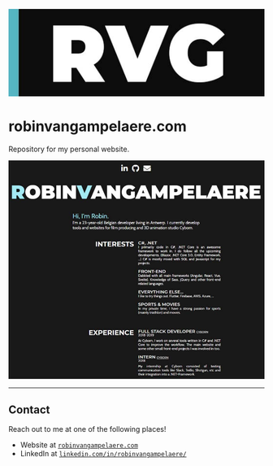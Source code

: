 <a href="https://robinvangampelaere.com/"><img src="./static/author_logo.jpg" title="RobinV Logo" alt="RobinV Logo"></a>

# robinvangampelaere.com

Repository for my personal website.

[![INSERT YOUR GRAPHIC HERE](./static/project_example.jpg)]()

---

## Contact

Reach out to me at one of the following places!

- Website at <a href="https://robinvangampelaere.com/" target="_blank">`robinvangampelaere.com`</a>
- LinkedIn at <a href="https://www.linkedin.com/in/robinvangampelaere/" target="_blank">`linkedin.com/in/robinvangampelaere/`</a>
